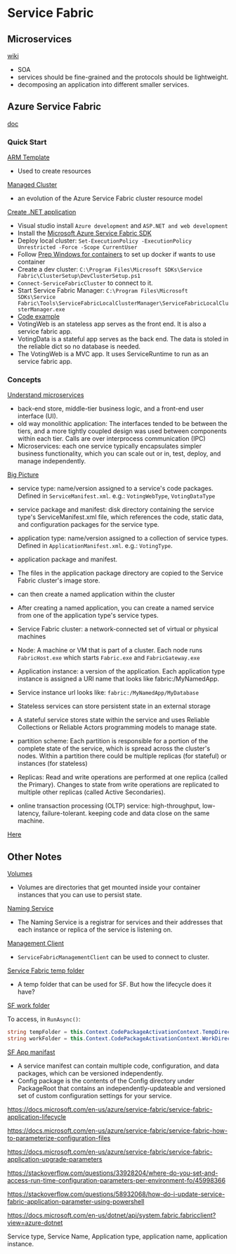 # Service Fabric

## Microservices

[wiki](https://en.wikipedia.org/wiki/Microservices)

- SOA
- services should be fine-grained and the protocols should be lightweight.
- decomposing an application into different smaller services.

## Azure Service Fabric

[doc](https://docs.microsoft.com/en-us/azure/service-fabric/service-fabric-overview)

### Quick Start

[ARM Template](https://docs.microsoft.com/en-us/azure/service-fabric/quickstart-cluster-template)

- Used to create resources

[Managed Cluster](https://docs.microsoft.com/en-us/azure/service-fabric/quickstart-managed-cluster-template)

- an evolution of the Azure Service Fabric cluster resource model

[Create .NET application](https://docs.microsoft.com/en-us/azure/service-fabric/service-fabric-quickstart-dotnet)

- Visual studio install `Azure development` and `ASP.NET and web development`
- Install the [Microsoft Azure Service Fabric SDK](https://www.microsoft.com/web/handlers/webpi.ashx?command=getinstallerredirect&appid=MicrosoftAzure-ServiceFabric-CoreSDK)
- Deploy local cluster: `Set-ExecutionPolicy -ExecutionPolicy Unrestricted -Force -Scope CurrentUser`
- Follow [Prep Windows for containers](https://docs.microsoft.com/en-us/virtualization/windowscontainers/quick-start/set-up-environment?tabs=Windows-10) to set up docker if wants to use container
- Create a dev cluster: `C:\Program Files\Microsoft SDKs\Service Fabric\ClusterSetup\DevClusterSetup.ps1`
- `Connect-ServiceFabricCluster` to connect to it.
- Start Service Fabric Manager: `C:\Program Files\Microsoft SDKs\Service Fabric\Tools\ServiceFabricLocalClusterManager\ServiceFabricLocalClusterManager.exe`
- [Code example](https://github.com/Azure-Samples/service-fabric-dotnet-quickstart)
- VotingWeb is an stateless app serves as the front end. It is also a service fabric app.
- VotingData is a stateful app serves as the back end. The data is stoled in the reliable dict so no database is needed.
- The VotingWeb is a MVC app. It uses ServiceRuntime to run as an service fabric app.

### Concepts

[Understand microservices](https://docs.microsoft.com/en-us/azure/service-fabric/service-fabric-overview-microservices)

- back-end store, middle-tier business logic, and a front-end user interface (UI).
- old way monolithic application: The interfaces tended to be between the tiers, and a more tightly coupled design was used between components within each tier. Calls are over interprocess communication (IPC)
- Microservices: each one service typically encapsulates simpler business functionality, which you can scale out or in, test, deploy, and manage independently.

[Big Picture](https://docs.microsoft.com/en-us/azure/service-fabric/service-fabric-content-roadmap)

- service type: name/version assigned to a service's code packages. Defined in `ServiceManifest.xml`. e.g.: `VotingWebType`, `VotingDataType`
- service package and manifest: disk directory containing the service type's ServiceManifest.xml file, which references the code, static data, and configuration packages for the service type.
- application type: name/version assigned to a collection of service types. Defined in `ApplicationManifest.xml`. e.g.: `VotingType`.
- application package and manifest.
- The files in the application package directory are copied to the Service Fabric cluster's image store.
- can then create a named application within the cluster
- After creating a named application, you can create a named service from one of the application type's service types.

- Service Fabric cluster: a network-connected set of virtual or physical machines
- Node: A machine or VM that is part of a cluster. Each node runs `FabricHost.exe` which starts `Fabric.exe` and `FabricGateway.exe`
- Application instance: a version of the application. Each application type instance is assigned a URI name that looks like fabric:/MyNamedApp.
- Service instance url looks like: `fabric:/MyNamedApp/MyDatabase`
- Stateless services can store persistent state in an external storage
- A stateful service stores state within the service and uses Reliable Collections or Reliable Actors programming models to manage state.
- partition scheme: Each partition is responsible for a portion of the complete state of the service, which is spread across the cluster's nodes. Within a partition there could be multiple replicas (for stateful) or instances (for stateless)
- Replicas: Read and write operations are performed at one replica (called the Primary). Changes to state from write operations are replicated to multiple other replicas (called Active Secondaries).

- online transaction processing (OLTP) service: high-throughput, low-latency, failure-tolerant. keeping code and data close on the same machine.

[Here](https://docs.microsoft.com/en-us/azure/service-fabric/service-fabric-content-roadmap#supported-programming-models)

## Other Notes

[Volumes](https://docs.microsoft.com/en-us/azure/service-fabric-mesh/service-fabric-mesh-storing-state#volumes)

- Volumes are directories that get mounted inside your container instances that you can use to persist state.

[Naming Service](https://docs.microsoft.com/en-us/azure/service-fabric/service-fabric-reliable-services-communication)

- The Naming Service is a registrar for services and their addresses that each instance or replica of the service is listening on.

[Management Client](https://docs.microsoft.com/en-us/python/api/azure-mgmt-servicefabric/azure.mgmt.servicefabric.ServiceFabricManagementClient?view=azure-python)

- `ServiceFabricManagementClient` can be used to connect to cluster.

[Service Fabric temp folder](https://docs.microsoft.com/en-us/dotnet/api/system.fabric.codepackageactivationcontext.tempdirectory?view=azure-dotnet)

- A temp folder that can be used for SF. But how the lifecycle does it have?

[SF work folder](https://social.msdn.microsoft.com/Forums/sqlserver/en-US/3d7b0d30-b084-4253-9a3e-49f9f1b9c1b2/how-do-i-get-files-into-the-work-directory-of-a-stateless-service?forum=AzureServiceFabric)

To access, in `RunAsync()`:

```C#
string tempFolder = this.Context.CodePackageActivationContext.TempDirectory;
string workFolder = this.Context.CodePackageActivationContext.WorkDirectory;
```

[SF App manifast](https://docs.microsoft.com/en-us/azure/service-fabric/service-fabric-application-and-service-manifests)

- A service manifest can contain multiple code, configuration, and data packages, which can be versioned independently.
- Config package is the contents of the Config directory under PackageRoot that contains an independently-updateable and versioned set of custom configuration settings for your service.

<https://docs.microsoft.com/en-us/azure/service-fabric/service-fabric-application-lifecycle>

<https://docs.microsoft.com/en-us/azure/service-fabric/service-fabric-how-to-parameterize-configuration-files>

<https://docs.microsoft.com/en-us/azure/service-fabric/service-fabric-application-upgrade-parameters>

<https://stackoverflow.com/questions/33928204/where-do-you-set-and-access-run-time-configuration-parameters-per-environment-fo/45998366>

<https://stackoverflow.com/questions/58932068/how-do-i-update-service-fabric-application-parameter-using-powershell>

<https://docs.microsoft.com/en-us/dotnet/api/system.fabric.fabricclient?view=azure-dotnet>

Service type, Service Name, Application type, application name, application instance.